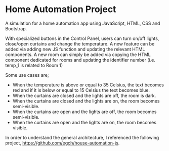 # Home Automation Project
A simulation for a home automation app using JavaScript, HTML, CSS and Bootstrap.

With specialized buttons in the Control Panel, users can turn on/off lights, close/open curtains and change the temperature. A new feature can be added via adding new JS function and updating the relevant HTML components. A new room can simply be added via copying the HTML component dedicated for rooms and updating the identifier number (i.e. temp_1 is related to Room 1)

Some use cases are;

- When the temperature is above or equal to 35 Celsius, the text becomes red and if it is below or equal to 15 Celsius the text becomes blue.
- When the curtains are closed and the lights are off, the room is dark.
- When the curtains are closed and the lights are on, the room becomes semi-visible.
- When the curtains are open and the lights are off, the room becomes semi-visible.
- When the curtains are open and the lights are on, the room becomes visible.

In order to understand the general architecture, I referenced the following project, https://github.com/egch/house-automation-js.
